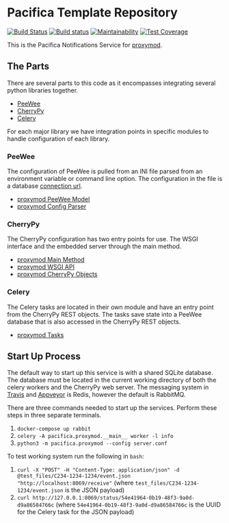 # Pacifica Template Repository
[![Build Status](https://travis-ci.org/pacifica/pacifica-proxymod.svg?branch=master)](https://travis-ci.org/pacifica/pacifica-proxymod)
[![Build status](https://ci.appveyor.com/api/projects/status/eg2r1y37yvxi0b5p?svg=true)](https://ci.appveyor.com/project/dmlb2000/pacifica-proxymod)
[![Maintainability](https://api.codeclimate.com/v1/badges/f2dba248b1a7966e5a49/maintainability)](https://codeclimate.com/github/pacifica/pacifica-proxymod/maintainability)
[![Test Coverage](https://api.codeclimate.com/v1/badges/f2dba248b1a7966e5a49/test_coverage)](https://codeclimate.com/github/pacifica/pacifica-proxymod/test_coverage)

This is the Pacifica Notifications Service for [proxymod](https://github.com/IMMM-SFA/proxymod).

## The Parts

There are several parts to this code as it encompasses
integrating several python libraries together.

 * [PeeWee](http://docs.peewee-orm.com/en/latest/)
 * [CherryPy](https://cherrypy.org/)
 * [Celery](http://www.celeryproject.org/)

For each major library we have integration points in
specific modules to handle configuration of each library.

### PeeWee

The configuration of PeeWee is pulled from an INI file parsed
from an environment variable or command line option. The
configuration in the file is a database
[connection url](http://docs.peewee-orm.com/en/latest/peewee/database.html#connecting-using-a-database-url).

 * [proxymod PeeWee Model](pacifica/proxymod/__main__.py#L29)
 * [proxymod Config Parser](pacifica/proxymod/__main__.py#L25)

### CherryPy

The CherryPy configuration has two entry points for use. The
WSGI interface and the embedded server through the main
method.

 * [proxymod Main Method](pacifica/proxymod/__main__.py#L37-L69)
 * [proxymod WSGI API](pacifica/proxymod/__main__.py#L35)
 * [proxymod CherryPy Objects](pacifica/proxymod/__main__.py#L33)

### Celery

The Celery tasks are located in their own module and have
an entry point from the CherryPy REST objects. The tasks
save state into a PeeWee database that is also accessed
in the CherryPy REST objects.

 * [proxymod Tasks](pacifica/proxymod/__main__.py#L31)

## Start Up Process

The default way to start up this service is with a shared
SQLite database. The database must be located in the
current working directory of both the celery workers and
the CherryPy web server. The messaging system in
[Travis](.travis.yml) and [Appveyor](appveyor.yml) is
Redis, however the default is RabbitMQ.

There are three commands needed to start up the services.
Perform these steps in three separate terminals.

 1. `docker-compose up rabbit`
 2. `celery -A pacifica.proxymod.__main__ worker -l info`
 3. `python3 -m pacifica.proxymod --config server.conf`

To test working system run the following in `bash`:

 1. `curl -X "POST" -H "Content-Type: application/json" -d @test_files/C234-1234-1234/event.json "http://localhost:8069/receive"` (where `test_files/C234-1234-1234/event.json` is the JSON payload)
 2. `curl http://127.0.0.1:8069/status/54e41964-0b19-48f3-9a0d-d9a86584766c` (where `54e41964-0b19-48f3-9a0d-d9a86584766c` is the UUID for the Celery task for the JSON payload)

